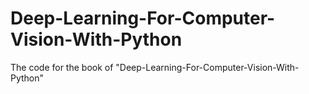 # Deep-Learning-For-Computer-Vision-With-Python
The code for the book of "Deep-Learning-For-Computer-Vision-With-Python"
